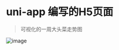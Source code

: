 # uni-app 编写的H5页面

> 可视化的一周大头菜走势图

![image](https://user-images.githubusercontent.com/7655291/78096543-76378100-740c-11ea-88fe-ff2676068a04.png)